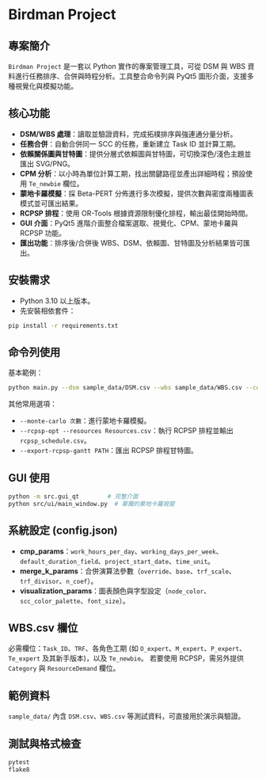 # Birdman Project

## 專案簡介
`Birdman Project` 是一套以 Python 實作的專案管理工具，可從 DSM 與 WBS 資料進行任務排序、合併與時程分析。工具整合命令列與 PyQt5 圖形介面，支援多種視覺化與模擬功能。

## 核心功能
- **DSM/WBS 處理**：讀取並驗證資料，完成拓樸排序與強連通分量分析。
- **任務合併**：自動合併同一 SCC 的任務，重新建立 Task ID 並計算工期。
- **依賴關係圖與甘特圖**：提供分層式依賴圖與甘特圖，可切換深色/淺色主題並匯出 SVG/PNG。
- **CPM 分析**：以小時為單位計算工期，找出關鍵路徑並產出詳細時程；預設使用 `Te_newbie` 欄位。
- **蒙地卡羅模擬**：採 Beta-PERT 分佈進行多次模擬，提供次數與密度兩種圖表模式並可匯出結果。
- **RCPSP 排程**：使用 OR-Tools 根據資源限制優化排程，輸出最佳開始時間。
- **GUI 介面**：PyQt5 進階介面整合檔案選取、視覺化、CPM、蒙地卡羅與 RCPSP 功能。
- **匯出功能**：排序後/合併後 WBS、DSM、依賴圖、甘特圖及分析結果皆可匯出。

## 安裝需求
- Python 3.10 以上版本。
- 先安裝相依套件：

```bash
pip install -r requirements.txt
```

## 命令列使用
基本範例：

```bash
python main.py --dsm sample_data/DSM.csv --wbs sample_data/WBS.csv --config config.json
```

其他常用選項：
- `--monte-carlo 次數`：進行蒙地卡羅模擬。
- `--rcpsp-opt --resources Resources.csv`：執行 RCPSP 排程並輸出 `rcpsp_schedule.csv`。
- `--export-rcpsp-gantt PATH`：匯出 RCPSP 排程甘特圖。

## GUI 使用

```bash
python -m src.gui_qt        # 完整介面
python src/ui/main_window.py  # 單獨的蒙地卡羅視窗
```

## 系統設定 (config.json)
- **cmp_params**：`work_hours_per_day`、`working_days_per_week`、`default_duration_field`、`project_start_date`、`time_unit`。
- **merge_k_params**：合併演算法參數（`override`、`base`、`trf_scale`、`trf_divisor`、`n_coef`）。
- **visualization_params**：圖表顏色與字型設定（`node_color`、`scc_color_palette`、`font_size`）。

## WBS.csv 欄位
必需欄位：`Task_ID`、`TRF`、各角色工期 (如 `O_expert`、`M_expert`、`P_expert`、`Te_expert` 及其新手版本)，以及 `Te_newbie`。
若要使用 RCPSP，需另外提供 `Category` 與 `ResourceDemand` 欄位。

## 範例資料
`sample_data/` 內含 `DSM.csv`、`WBS.csv` 等測試資料，可直接用於演示與驗證。

## 測試與格式檢查

```bash
pytest
flake8
```
